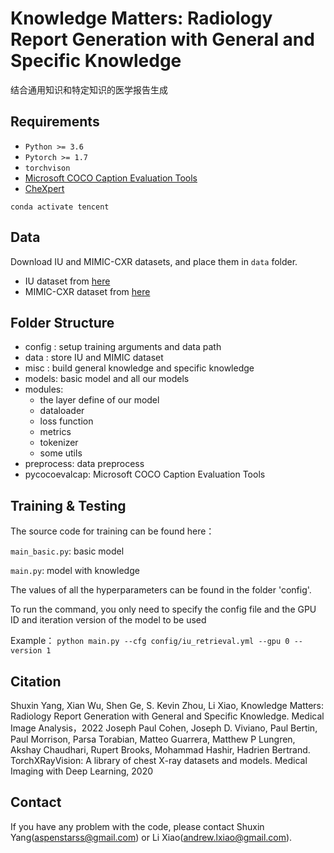 # Knowledge Matters: Radiology Report Generation with General and Specific Knowledge

结合通用知识和特定知识的医学报告生成

## Requirements
- `Python >= 3.6`
- `Pytorch >= 1.7`
- `torchvison`
- [Microsoft COCO Caption Evaluation Tools](https://github.com/tylin/coco-caption)
- [CheXpert](https://github.com/stanfordmlgroup/chexpert-labeler)

`conda activate tencent`

## Data

Download IU and MIMIC-CXR datasets, and place them in `data` folder.

- IU dataset from [here](https://iuhealth.org/find-medical-services/x-rays)
- MIMIC-CXR dataset from [here](https://physionet.org/content/mimic-cxr-jpg/2.0.0/)

## Folder Structure
- config : setup training arguments and data path
- data : store IU and MIMIC dataset
- misc : build general knowledge and specific knowledge 
- models: basic model and all our models
- modules: 
    - the layer define of our model 
    - dataloader
    - loss function
    - metrics
    - tokenizer
    - some utils
- preprocess: data preprocess
- pycocoevalcap: Microsoft COCO Caption Evaluation Tools

## Training & Testing

The source code for training can be found here：

`main_basic.py`: basic model

`main.py`: model with knowledge

The values of all the hyperparameters can be found in the folder 'config'.

To run the command, you only need to specify the config file and the GPU ID and iteration version of the model to be used


Example：
`python main.py --cfg config/iu_retrieval.yml --gpu 0 --version 1`

## Citation
Shuxin Yang, Xian Wu, Shen Ge, S. Kevin Zhou, Li Xiao, Knowledge Matters: Radiology Report Generation with General and Specific Knowledge. Medical Image Analysis，2022
Joseph Paul Cohen, Joseph D. Viviano, Paul Bertin, Paul Morrison, Parsa Torabian, Matteo Guarrera, Matthew P Lungren, Akshay Chaudhari, Rupert Brooks, Mohammad Hashir, Hadrien Bertrand. TorchXRayVision: A library of chest X-ray datasets and models. Medical Imaging with Deep Learning, 2020

## Contact
If you have any problem with the code, please contact  Shuxin Yang(aspenstarss@gmail.com) or  Li Xiao(andrew.lxiao@gmail.com).

